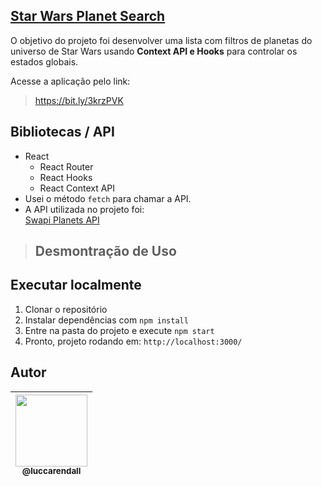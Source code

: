 ## [Star Wars Planet Search](https://luccarendall.github.io/buscador-de-planetas-StarWars/)

O objetivo do projeto foi desenvolver uma lista com filtros de planetas do universo de Star Wars usando **Context API e Hooks** para controlar os estados globais.

Acesse a aplicação pelo link:
> https://bit.ly/3krzPVK

## Bibliotecas / API
* React
	 * React Router
	 * React Hooks
	 * React Context API
* Usei o método `fetch` para chamar a API.
* A API utilizada no projeto foi:    
[Swapi Planets API](https://swapi-trybe.herokuapp.com/api/planets/)

> ## Desmontração de Uso

## Executar localmente
1) Clonar o repositório
2) Instalar dependências com `npm install`
3) Entre na pasta do projeto e execute `npm start`
4) Pronto, projeto rodando em: `http://localhost:3000/`

## Autor
| [<img src="https://avatars.githubusercontent.com/u/92706411?v=4" width=115><br><sub>@luccarendall</sub>](https://github.com/LuccaRendall) |
| :---: |

